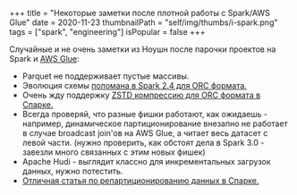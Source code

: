 +++
title = "Некоторые заметки после плотной работы с Spark/AWS Glue"
date = 2020-11-23
thumbnailPath = "self/img/thumbs/i-spark.png"
tags = ["spark", "engineering"]
isPopular = false
+++

Случайные и не очень заметки из Ноушн после парочки проектов на Spark и [AWS Glue](https://aws.amazon.com/glue/):
- Parquet не поддерживает пустые массивы.
- Эволюция схемы [поломана в Spark 2.4 для ORC формата.](https://issues.apache.org/jira/browse/SPARK-27913)
- Очень жду поддержку [ZSTD компрессию для ORC формата в Спарке.](https://issues.apache.org/jira/browse/SPARK-33295)
- Всегда проверяй, что разные фишки работают, как ожидаешь - например, динамическое
партиционирование внезапно не работает в случае broadcast join'ов на AWS Glue, а читает весь
  датасет с левой части. (нужно проверить, как обстоят дела в Spark 3.0 - завезли много связанных с этим новых фишек)
- Apache Hudi - выглядит классно для инкрементальных загрузок данных, нужно потестить.
- [Отличная статья по репартиционированию данных в Спарке.](https://medium.com/airbnb-engineering/on-spark-hive-and-small-files-an-in-depth-look-at-spark-partitioning-strategies-a9a364f908)